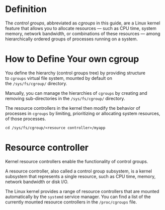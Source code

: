 

# Definition

The _control groups_, abbreviated as _cgroups_ in this guide, are a Linux kernel feature that allows you to allocate resources — such as CPU time, system memory, network bandwidth, or combinations of these resources — among hierarchically ordered groups of processes running on a system.


# How to Define Your own cgroup

You define the hierarchy (control groups tree) by providing structure to `cgroups` virtual file system, mounted by default on the `/sys/fs/cgroup/` directory.

Manually, you can manage the hierarchies of `cgroups` by creating and removing sub-directories in the `/sys/fs/cgroup/` directory.

The resource controllers in the kernel then modify the behavior of processes in `cgroups` by limiting, prioritizing or allocating system resources, of those processes.


```
cd /sys/fs/cgroup/<resource controller>/myapp

```


# Resource controller

Kernel resource controllers enable the functionality of control groups.

A resource controller, also called a control group subsystem, is a kernel subsystem that represents a single resource, such as CPU time, memory, network bandwidth or disk I/O.

The Linux kernel provides a range of resource controllers that are mounted automatically by the `systemd` service manager. You can find a list of the currently mounted resource controllers in the `/proc/cgroups` file.